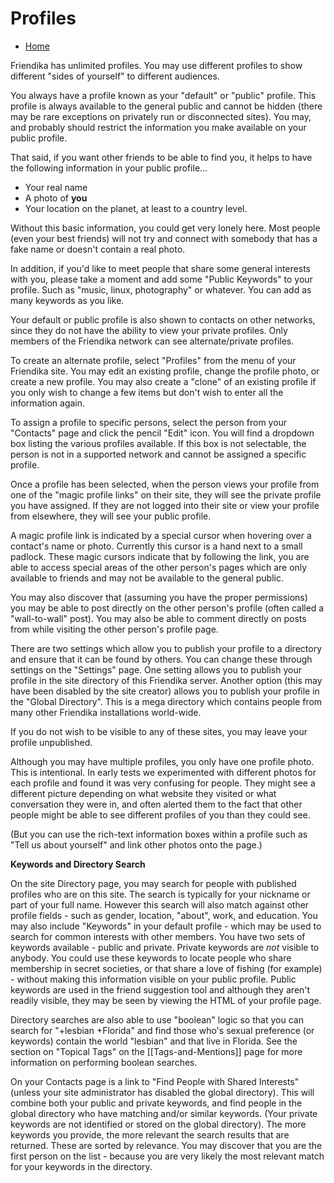Profiles
========

* [Home](help)

Friendika has unlimited profiles. You may use different profiles to show different "sides of yourself" to different audiences.

You always have a profile known as your "default" or "public" profile. This profile is always available to the general public and cannot be hidden (there may be rare exceptions on privately run or disconnected sites). You may, and probably should restrict the information you make available on your public profile.

That said, if you want other friends to be able to find you, it helps to have the following information in your public profile...

* Your real name
* A photo of **you**
* Your location on the planet, at least to a country level. 

Without this basic information, you could get very lonely here. Most people (even your best friends) will not try and connect with somebody that has a fake name or doesn't contain a real photo.  

In addition, if you'd like to meet people that share some general interests with you, please take a moment and add some "Public Keywords" to your profile. Such as "music, linux, photography" or whatever. You can add as many keywords as you like. 


Your default or public profile is also shown to contacts on other networks, since they do not have the ability to view your private profiles. Only members of the Friendika network can see alternate/private profiles.


To create an alternate profile, select "Profiles" from the menu of your Friendika site. You may edit an existing profile, change the profile photo, or create a new profile. You may also create a "clone" of an existing profile if you only wish to change a few items but don't wish to enter all the information again. 

To assign a profile to specific persons, select the person from your "Contacts" page and click the pencil "Edit" icon. You will find a dropdown box listing the various profiles available. If this box is not selectable, the person is not in a supported network and cannot be assigned a specific profile.

Once a profile has been selected, when the person views your profile from one of the "magic profile links" on their site, they will see the private profile you have assigned. If they are not logged into their site or view your profile from elsewhere, they will see your public profile. 

A magic profile link is indicated by a special cursor when hovering over a contact's name or photo. Currently this cursor is a hand next to a small padlock. These magic cursors indicate that by following the link, you are able to access special areas of the other person's pages which are only available to friends and may not be available to the general public.

You may also discover that (assuming you have the proper permissions) you may be able to post directly on the other person's profile (often called a "wall-to-wall" post). You may also be able to comment directly on posts from while visiting the other person's profile page. 

There are two settings which allow you to publish your profile to a directory and ensure that it can be found by others.  You can change these through settings on the "Settings" page. One setting allows you to publish your profile in the site directory of this Friendika server. Another option (this may have been disabled by the site creator) allows you to publish your profile in the "Global Directory". This is a mega directory which contains people from many other Friendika installations world-wide.

If you do not wish to be visible to any of these sites, you may leave your profile unpublished.   

Although you may have multiple profiles, you only have one profile photo. This is intentional. In early tests we experimented with different photos for each profile and found it was very confusing for people. They might see a different picture depending on what website they visited or what conversation they were in, and often alerted them to the fact that other people might be able to see different profiles of you than they could see.

(But you can use the rich-text information boxes within a profile such as "Tell us about yourself" and link other photos onto the page.)

**Keywords and Directory Search**

On the site Directory page, you may search for people with published profiles who are on this site. The search is typically for your nickname or part of your full name. However this search will also match against other profile fields - such as gender, location, "about", work, and education. You may also include "Keywords" in your default profile - which may be used to search for common interests with other members. You have two sets of keywords available - public and private. Private keywords are *not* visible to anybody. You could use these keywords to locate people who share membership in secret societies, or that share a love of fishing (for example) - without making this information visible on your public profile. Public keywords are used in the friend suggestion tool and although they aren't readily visible, they may be seen by viewing the HTML of your profile page.

Directory searches are also able to use "boolean" logic so that you can search for "+lesbian +Florida" and find those who's sexual preference (or keywords) contain the world "lesbian" and that live in Florida. See the section on "Topical Tags" on the [[Tags-and-Mentions]] page for more information on performing boolean searches. 

On your Contacts page is a link to "Find People with Shared Interests" (unless your site administrator has disabled the global directory). This will combine both your public and private keywords, and find people in the global directory who have matching and/or similar keywords. (Your private keywords are not identified or stored on the global directory). The more keywords you provide, the more relevant the search results that are returned. These are sorted by relevance. You may discover that you are the first person on the list - because you are very likely the most relevant match for your keywords in the directory.

  
    